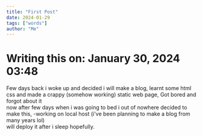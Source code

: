 ```yaml
---
title: "First Post"
date: 2024-01-29
tags: ["words"]
author: "Me"
---
```

# Writing this on: January 30, 2024  03:48
Few days back i woke up and decided i will make a blog, learnt some html css and made a crappy (somehow working) static web page, Got bored and forgot about it \
now after few days when i was going to bed i out of nowhere decided to make this,
-working on local host (i've been planning to make a blog from many years lol) \
will deploy it after i sleep hopefully.

